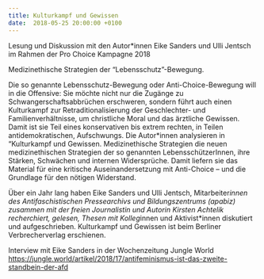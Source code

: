 ```yaml
---
title: Kulturkampf und Gewissen
date:  2018-05-25 20:00:00 +0100
---
```


Lesung und Diskussion mit den Autor*innen Eike Sanders und Ulli Jentsch im Rahmen der Pro Choice Kampagne 2018



Medizinethische Strategien der “Lebensschutz”-Bewegung.

Die so genannte Lebensschutz-Bewegung oder Anti-Choice-Bewegung will in
die Offensive: Sie möchte nicht nur die Zugänge zu
Schwangerschaftsabbrüchen erschweren, sondern führt auch einen
Kulturkampf zur Retraditionalisierung der Geschlechter- und
Familienverhältnisse, um christliche Moral und das ärztliche Gewissen.
Damit ist sie Teil eines konservativen bis extrem rechten, in Teilen
antidemokratischen, Aufschwungs. Die Autor*innen analysieren in
“Kulturkampf und Gewissen. Medizinethische Strategien die neuen
medizinethischen Strategien der so genannten LebensschützerInnen, ihre
Stärken, Schwächen und internen Widersprüche. Damit liefern sie das
Material für eine kritische Auseinandersetzung mit Anti-Choice – und die
Grundlage für den nötigen Widerstand.


Über ein Jahr lang haben Eike Sanders und Ulli Jentsch,
Mitarbeiter*innen des Antifaschistischen Pressearchivs und
Bildungszentrums (apabiz) zusammen mit der freien Journalistin und
Autorin Kirsten Achtelik recherchiert, gelesen, Thesen mit Kolleg*innen
und Aktivist*innen diskutiert und aufgeschrieben. Kulturkampf und
Gewissen ist beim Berliner Verbrecherverlag erschienen.


Interview mit Eike Sanders in der Wochenzeitung Jungle World
<a href="https://jungle.world/artikel/2018/17/antifeminismus-ist-das-zweite-standbein-der-afd">https://jungle.world/artikel/2018/17/antifeminismus-ist-das-zweite-standbein-der-afd</a>

